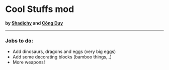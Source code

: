 # Cool Stuffs mod
**by [Shadichy](https://github.com/shadichy) and [Công Duy](https://www.facebook.com/profile.php?id=100014836779779)**

-----

### Jobs to do:
* Add dinosaurs, dragons and eggs (very big eggs)
* Add some decorating blocks (bamboo things,..)
* More weapons!
